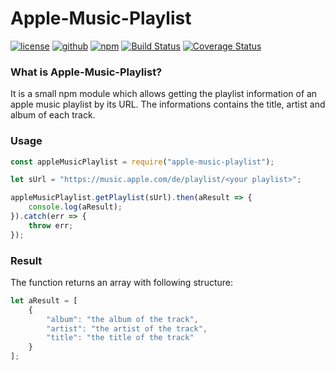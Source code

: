# Apple-Music-Playlist
[![license](http://img.shields.io/badge/license-MIT-blue.svg)](https://github.com/Blackhawk-TA/apple-music-playlist/blob/master/LICENSE.md)
[![github](https://img.shields.io/github/package-json/v/Blackhawk-TA/apple-music-playlist.svg?color=brightgreen)](https://github.com/Blackhawk-TA/apple-music-playlist/tree/master)
[![npm](https://img.shields.io/npm/v/apple-music-playlist.svg?color=brightgreen)](https://www.npmjs.com/package/apple-music-playlist)
[![Build Status](https://travis-ci.com/Blackhawk-TA/apple-music-playlist.svg?branch=master)](https://travis-ci.com/Blackhawk-TA/apple-music-playlist)
[![Coverage Status](https://coveralls.io/repos/github/Blackhawk-TA/apple-music-playlist/badge.svg?branch=master)](https://coveralls.io/github/Blackhawk-TA/apple-music-playlist?branch=master)

### What is Apple-Music-Playlist?
It is a small npm module which allows getting the playlist information of an apple music playlist by its URL.
The informations contains the title, artist and album of each track.

### Usage
```js
const appleMusicPlaylist = require("apple-music-playlist");

let sUrl = "https://music.apple.com/de/playlist/<your playlist>";

appleMusicPlaylist.getPlaylist(sUrl).then(aResult => {
	console.log(aResult);
}).catch(err => {
	throw err;
});
```

### Result
The function returns an array with following structure:
```js
let aResult = [
	{
		"album": "the album of the track",
		"artist": "the artist of the track",
		"title": "the title of the track"
	}
];
```
